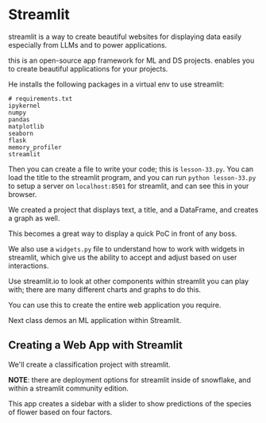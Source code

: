 # Streamlit

streamlit is a way to create beautiful websites for displaying data easily especially from LLMs and to power applications.

this is an open-source app framework for ML and DS projects. enables you to create beautiful applications for your projects.

He installs the following packages in a virtual env to use streamlit:

```text
# requirements.txt
ipykernel
numpy
pandas
matplotlib
seaborn
flask
memory_profiler
streamlit
```

Then you can create a file to write your code; this is `lesson-33.py`. You can load the title to the streamlit program, and you can run `python lesson-33.py` to setup a server on `localhost:8501` for streamlit, and can see this in your browser.

We created a project that displays text, a title, and a DataFrame, and creates a graph as well.

This becomes a great way to display a quick PoC in front of any boss.

We also use a `widgets.py` file to understand how to work with widgets in streamlit, which give us the ability to accept and adjust based on user interactions.

Use streamlit.io to look at other components within streamlit you can play with; there are many different charts and graphs to do this.

You can use this to create the entire web application you require.

Next class demos an ML application within Streamlit.

## Creating a Web App with Streamlit

We'll create a classification project with streamlit.

**NOTE**: there are deployment options for streamlit inside of snowflake, and within a streamlit community edition.

This app creates a sidebar with a slider to show predictions of the species of flower based on four factors.
